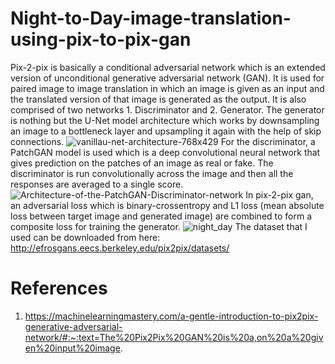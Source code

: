 # Night-to-Day-image-translation-using-pix-to-pix-gan
Pix-2-pix is basically a conditional adversarial network which is an extended version of unconditional generative adversarial network (GAN). It is used for paired image to image translation in which an image is given as an input and the translated version of that image is generated as the output. It is also comprised of two networks 1. Discriminator and 2. Generator. The generator is nothing but the U-Net model architecture which works by downsampling an image to a bottleneck layer and upsampling it again with the help of skip connections.
![vanillau-net-architecture-768x429](https://user-images.githubusercontent.com/76652458/189713156-571fb06e-4cc4-4718-b655-36bebb1c364c.png)
For the discriminator, a PatchGAN model is used which is a deep convolutional neural network that gives prediction on the patches of an image as real or fake. The discriminator is run convolutionally across the image and then all the responses are averaged to a single score.
![Architecture-of-the-PatchGAN-Discriminator-network](https://user-images.githubusercontent.com/76652458/189714813-cfbf321d-dc4a-4ca8-8595-bc53038287bb.png)
In pix-2-pix gan, an adversarial loss which is binary-crossentropy and L1 loss (mean absolute loss between target image and generated image) are combined to form a composite loss for training the generator. 
![night_day](https://user-images.githubusercontent.com/76652458/189727486-884e7ef9-f36c-4d4a-9fe4-acebad7bc3b7.png)
The dataset that I used can be downloaded from here: http://efrosgans.eecs.berkeley.edu/pix2pix/datasets/
# References 
1. https://machinelearningmastery.com/a-gentle-introduction-to-pix2pix-generative-adversarial-network/#:~:text=The%20Pix2Pix%20GAN%20is%20a,on%20a%20given%20input%20image.


